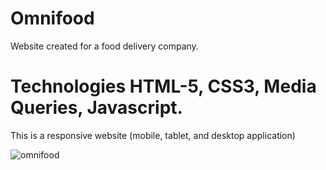 # Omnifood
Website created for a food delivery company.

# Technologies HTML-5, CSS3, Media Queries, Javascript.
This is a responsive website (mobile, tablet, and desktop application)

![omnifood](https://user-images.githubusercontent.com/79433600/180439303-43e7e3d8-f9dc-4149-b2f5-dd73e947fc7b.jpg)
